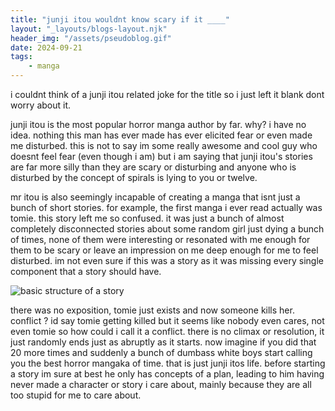 ```yaml
---
title: "junji itou wouldnt know scary if it ____"
layout: "_layouts/blogs-layout.njk"
header_img: "/assets/pseudoblog.gif"
date: 2024-09-21
tags:
    - manga
---
```


i couldnt think of a junji itou related joke for the title so i just left it blank dont worry about it.

junji itou is the most popular horror manga author by far. why? i have no idea. nothing this man has ever made has ever elicited fear or even made me disturbed. this is not to say im some really awesome and cool guy who doesnt feel fear (even though i am) but i am saying that junji itou's stories are far more silly than they are scary or disturbing and anyone who is disturbed by the concept of spirals is lying to you or twelve.

mr itou is also seemingly incapable of creating a manga that isnt just a bunch of short stories. for example, the first manga i ever read actually was tomie. this story left me so confused. it was just a bunch of almost completely disconnected stories about some random girl just dying a bunch of times, none of them were interesting or resonated with me enough for them to be scary or leave an impression on me deep enough for me to feel disturbed. im not even sure if this was a story as it was missing every single component that a story should have.

![basic structure of a story](https://i.imgur.com/MSaiMaZ.png)

there was no exposition, tomie just exists and now someone kills her. conflict ? id say tomie getting killed but it seems like nobody even cares, not even tomie so how could i call it a conflict. there is no climax or resolution, it just randomly ends just as abruptly as it starts. now imagine if you did that 20 more times and suddenly a bunch of dumbass white boys start calling you the best horror mangaka of time. that is just junji itos life. before starting a story im sure at best he only has concepts of a plan, leading to him having never made a character or story i care about, mainly because they are all too stupid for me to care about.